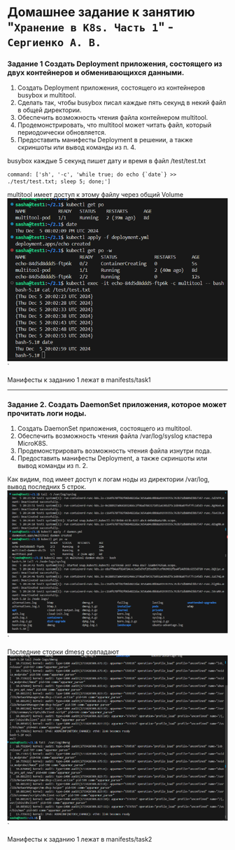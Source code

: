 # Домашнее задание к занятию "`Хранение в K8s. Часть 1`" - `Сергиенко А. В.`

### Задание 1 Создать Deployment приложения, состоящего из двух контейнеров и обменивающихся данными.
1. Создать Deployment приложения, состоящего из контейнеров busybox и multitool.
2. Сделать так, чтобы busybox писал каждые пять секунд в некий файл в общей директории.
3. Обеспечить возможность чтения файла контейнером multitool.
4. Продемонстрировать, что multitool может читать файл, который периодоически обновляется.
5. Предоставить манифесты Deployment в решении, а также скриншоты или вывод команды из п. 4.

busybox каждые 5 секунд пишет дату и время в файл /test/test.txt
```
command: ['sh', '-c', 'while true; do echo {`date`} >> ./test/test.txt; sleep 5; done;']
```
multitool имеет доступ к этому файлу через общий Volume
![file](https://github.com/SashkaSer/kuber/blob/main/2.1/img/date.png)`  

Манифесты к заданию 1 лежат в manifests/task1

---
### Задание 2. Создать DaemonSet приложения, которое может прочитать логи ноды.

1. Создать DaemonSet приложения, состоящего из multitool.
2. Обеспечить возможность чтения файла /var/log/syslog кластера MicroK8S.
3. Продемонстрировать возможность чтения файла изнутри пода.
4. Предоставить манифесты Deployment, а также скриншоты или вывод команды из п. 2.

Как видим, под имеет доступ к логам ноды из директории /var/log, вывод последних 5 строк.
![logs](https://github.com/SashkaSer/kuber/blob/main/2.1/img/logs.png)`  

Последние сторки dmesg совпадают
![dmesg](https://github.com/SashkaSer/kuber/blob/main/2.1/img/dmesg.png)`  

Манифесты к заданию 1 лежат в manifests/task2